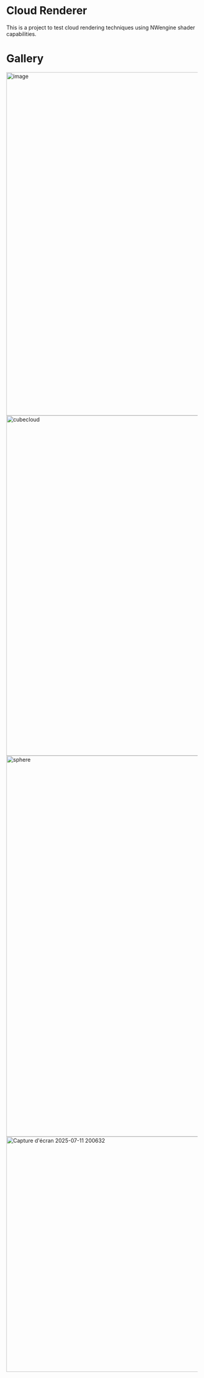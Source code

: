 # Cloud Renderer
This is a project to test cloud rendering techniques using NWengine shader capabilities.

# Gallery
<img width="1215" height="901" alt="image" src="https://github.com/user-attachments/assets/30ab5e05-a629-469d-ad49-781d44c89d35" />
<img width="1132" height="893" alt="cubecloud" src="https://github.com/user-attachments/assets/8d057b09-1829-4dac-b49d-5ed2679fd17f" />
<img width="1000"  alt="sphere" src="https://github.com/user-attachments/assets/d3af91ec-7a26-467c-9d77-cd257e0aaef9" />
<img width="1042" height="618" alt="Capture d'écran 2025-07-11 200632" src="https://github.com/user-attachments/assets/3545623c-34bf-40fd-9903-95a314746a4e" />
